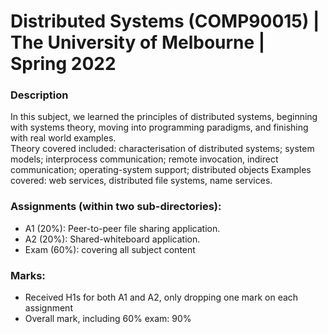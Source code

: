 # Distributed Systems (COMP90015) | The University of Melbourne | Spring 2022

### Description
In this subject, we learned the principles of distributed systems, beginning with systems theory, moving into programming paradigms, and finishing with real world examples.  
Theory covered included: characterisation of distributed systems; system models; interprocess communication; remote invocation, indirect communication; operating-system support; distributed objects
Examples covered: web services, distributed file systems, name services.

### Assignments (within two sub-directories):
- A1 (20%): Peer-to-peer file sharing application.
- A2 (20%): Shared-whiteboard application.
- Exam (60%): covering all subject content

### Marks: 
- Received H1s for both A1 and A2, only dropping one mark on each assignment
- Overall mark, including 60% exam: 90%